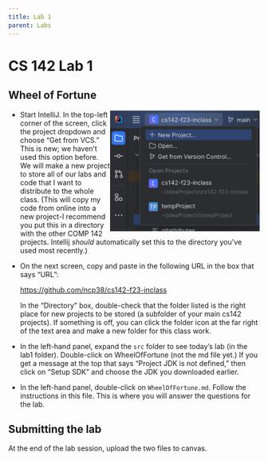 ```yaml
---
title: Lab 1
parent: Labs
---
```


# CS 142 Lab 1

## Wheel of Fortune

<img src="GetFromVersionControl.png" width=300 align=right>

- Start IntelliJ. In the top-left corner of the screen, click the project dropdown and choose “Get from VCS.” This is new; we haven’t used this option before. We will make a new project to store all of our labs and code that I want to distribute to the whole class.  (This will copy my code from online into a new project-I recommend you put this in a directory with the other COMP 142 projects. Intellij *should* automatically set this to the directory you've used most recently.)

- On the next screen, copy and paste in the following URL in the box that says “URL”:

  https://github.com/ncp38/cs142-f23-inclass

  In the “Directory” box, double-check that the folder listed is the right place for new projects to be stored (a subfolder 
of your main cs142 projects). If something is off, you can click the folder icon at the far right of the text area and make 
a new folder for this class work.

- In the left-hand panel, expand the `src` folder to see today’s lab (in the lab1 folder). Double-click on 
  WheelOfFortune (not the md file yet.) If you get a message at the top that says “Project JDK is not defined,” then click on “Setup SDK” and choose the JDK you downloaded earlier.

- In the left-hand panel, double-click on `WheelOfFortune.md`. Follow the instructions in this file. This is where you will answer the questions for the lab.

## Submitting the lab

At the end of the lab session, upload the two files to canvas.
